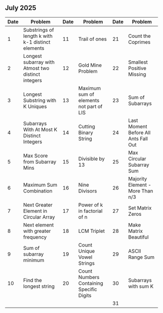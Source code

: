 ## July 2025

| Date | Problem                                            | Date | Problem                                  | Date | Problem                              |
| ---- | -------------------------------------------------- | ---- | ---------------------------------------- | ---- | ------------------------------------ |
| 1    | Substrings of length k with k-1 distinct elements  | 11   | Trail of ones                            | 21   | Count the Coprimes                   |
| 2    | Longest subarray with Atmost two distinct integers | 12   | Gold Mine Problem                        | 22   | Smallest Positive Missing            |
| 3    | Longest Substring with K Uniques                   | 13   | Maximum sum of elements not part of LIS  | 23   | Sum of Subarrays                     |
| 4    | Subarrays With At Most K Distinct Integers         | 14   | Cutting Binary String                    | 24   | Last Moment Before All Ants Fall Out |
| 5    | Max Score from Subarray Mins                       | 15   | Divisible by 13                          | 25   | Max Circular Subarray Sum            |
| 6    | Maximum Sum Combination                            | 16   | Nine Divisors                            | 26   | Majority Element - More Than n/3     |
| 7    | Next Greater Element in Circular Array             | 17   | Power of k in factorial of n             | 27   | Set Matrix Zeros                     |
| 8    | Next element with greater frequency                | 18   | LCM Triplet                              | 28   | Make Matrix Beautiful                |
| 9    | Sum of subarray minimum                            | 19   | Count Unique Vowel Strings               | 29   | ASCII Range Sum                      |
| 10   | Find the longest string                            | 20   | Count Numbers Containing Specific Digits | 30   | Subarrays with sum K                 |
|      |                                                    |      |                                          | 31   |                                      |
